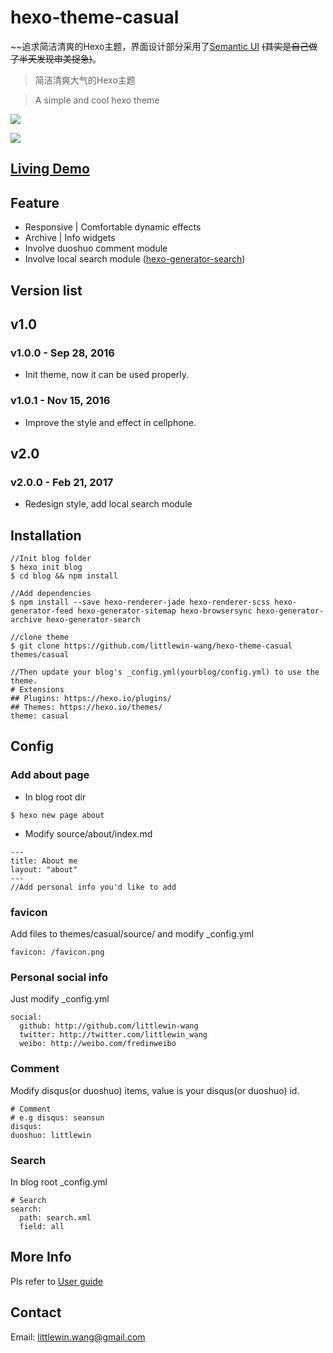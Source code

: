 # hexo-theme-casual

~~追求简洁清爽的Hexo主题，界面设计部分采用了[Semantic UI](http://semantic-ui.com/) ~~(其实是自己做了半天发现审美捉急)~~。

> 简洁清爽大气的Hexo主题

> A simple and cool hexo theme 


![](https://cloud.githubusercontent.com/assets/14028075/23158188/2bc394ba-f859-11e6-8453-3c78ecfa61fa.JPG)

![](https://cloud.githubusercontent.com/assets/14028075/23158234/602ef42e-f859-11e6-8ae2-56ab9e8f96ef.JPG)

## [Living Demo](http://littlewin.info/)

## Feature
 - Responsive | Comfortable dynamic effects
 - Archive | Info  widgets
 - Involve duoshuo comment module
 - Involve local search module ([hexo-generator-search](https://github.com/PaicHyperionDev/hexo-generator-search))

## Version list
## v1.0
### v1.0.0 - Sep 28, 2016
 - Init theme, now it can be used properly.
 
### v1.0.1 - Nov 15, 2016
 - Improve the style and effect in cellphone.

## v2.0
### v2.0.0 - Feb 21, 2017
 - Redesign style, add local search module

## Installation
```
//Init blog folder 
$ hexo init blog
$ cd blog && npm install

//Add dependencies
$ npm install --save hexo-renderer-jade hexo-renderer-scss hexo-generator-feed hexo-generator-sitemap hexo-browsersync hexo-generator-archive hexo-generator-search

//clone theme
$ git clone https://github.com/littlewin-wang/hexo-theme-casual themes/casual

//Then update your blog's _config.yml(yourblog/config.yml) to use the theme.
# Extensions
## Plugins: https://hexo.io/plugins/
## Themes: https://hexo.io/themes/
theme: casual
```


## Config
### Add about page
- In blog root dir
```
$ hexo new page about
```

- Modify source/about/index.md
```
---
title: About me
layout: "about"
---
//Add personal info you'd like to add
```


### favicon
Add files to themes/casual/source/ and modify _config.yml
```
favicon: /favicon.png
```


### Personal social info
Just modify _config.yml
```
social:
  github: http://github.com/littlewin-wang
  twitter: http://twitter.com/littlewin_wang
  weibo: http://weibo.com/fredinweibo
```


### Comment
Modify disqus(or duoshuo) items, value is your disqus(or duoshuo) id.
```
# Comment
# e.g disqus: seansun
disqus:
duoshuo: littlewin
```

### Search
In blog root _config.yml
```
# Search
search:
  path: search.xml
  field: all
```

## More Info
Pls refer to [User guide](https://github.com/littlewin-wang/hexo-theme-casual/wiki/User-guide)

## Contact
Email: [littlewin.wang@gmail.com](mailto:littlewin.wang@gmail.com)
